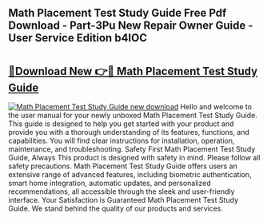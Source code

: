## Math Placement Test Study Guide Free Pdf Download - Part-3Pu New Repair Owner Guide - User Service Edition b4IOC

# <h2><a href="http://bc66196.oget.top/?id=Math+Placement+Test+Study+Guide">🔗Download New 👉🔴 Math Placement Test Study Guide</a></h2>

[![Math Placement Test Study Guide new download](https://i.imgur.com/5g1atiW.png)](http://bc66196.oget.top/?id=Math+Placement+Test+Study+Guide)
Hello and welcome to the user manual for your newly unboxed Math Placement Test Study Guide. This guide is designed to help you get started with your product and provide you with a thorough understanding of its features, functions, and capabilities. You will find clear instructions for installation, operation, maintenance, and troubleshooting. Safety First Math Placement Test Study Guide, Always This product is designed with safety in mind. Please follow all safety precautions. Math Placement Test Study Guide offers users an extensive range of advanced features, including biometric authentication, smart home integration, automatic updates, and personalized recommendations, all accessible through the sleek and user-friendly interface. Your Satisfaction is Guaranteed Math Placement Test Study Guide. We stand behind the quality of our products and services.
